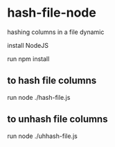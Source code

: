 # hash-file-node
hashing columns in a file dynamic

install NodeJS

run npm install

## to hash file columns
run node ./hash-file.js

## to unhash file columns
run node ./uhhash-file.js
